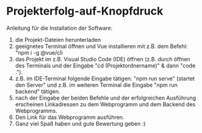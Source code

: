 # Projekterfolg-auf-Knopfdruck

Anleitung für die Installation der Software:

1. die Projekt-Dateien herunterladen
2. geeignetes Terminal öffnen und Vue installieren mit z.B. dem Befehl: "npm i -g @vue/cli
3. das Projekt im z.B. Visual Studio Code (IDE) öffnen (z.B. durch öffnen des Terminals und der Eingabe "cd (Projektordnername)" & dann "code .").
4. z.B. im IDE-Terminal folgende Eingabe tätigen: "npm run serve" (startet den Server" und z.B. im weiteren Terminal die Eingabe "npm run backend" tätigen.
5. nach der Eingabe der beiden Befehle und der erfolgreichen Ausführung erscheinen Linkadressen zu dem Webprogramm und dem Backend des Webprogramms.
6. Den Link für das Webprogramm ausführen.
7. Ganz viel Spaß haben und gute Bewertung geben :) 
